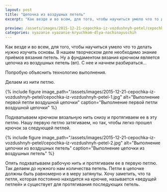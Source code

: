 ```yaml
---
layout: post
title: "Цепочка из воздушных петель"
excerpt: "Как везде и во всем, для того, чтобы научиться умело что то делать нужно изучить основы. В нашем творческом деле необходимо знание приёмов вязания петель. Ну а фундаментом вязания крючком является..."

preview: /assets/images/2015-12-21-cepochka-iz-vozdushnyh-petel/cepochka-iz-vozdushnyh-petel-preview.jpg
categories: vyazanie vyazanie-kryuchkom-dlya-nachinayuschih
---
```


Как везде и во всем, для того, чтобы научиться умело что то делать нужно изучить основы. В нашем творческом деле необходимо знание приёмов вязания петель. Ну а фундаментом вязания крючком является цепочка из воздушных петель (вп). С нее и начнем разбираться...

Попробую объяснить технологию выполнения.

Делаем из нити петлю.

{% include figure image_path="/assets/images/2015-12-21-cepochka-iz-vozdushnyh-petel/cepochka-iz-vozdushnyh-petel-1.jpg" alt="Выполнение первой петли воздушной цепочки" caption="Выполнение первой петли воздушной цепочки" %}

Подхватываем крючком вязальную нить снизу и протягиваем ее в эту петлю. Нашу первую петлю затягиваем, но так, чтобы легко прошел крючок за следующей петлей.


{% include figure image_path="/assets/images/2015-12-21-cepochka-iz-vozdushnyh-petel/cepochka-iz-vozdushnyh-petel-2.jpg" alt="Выполнение цепочки из воздушных петель" caption="Выполнение цепочки из воздушных петель" %}

Опять подхватываем рабочую нить и протягиваем ее в первую петлю. Так делаем до нужного нам количества петель. Петли в цепочке должны быть равномерно и в меру затянуты. Хочу заметить, что та петля, которая постоянно находится на крючке, называется «ведущей петлей» и существует для протягивания последующих петель.
